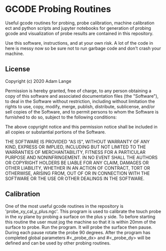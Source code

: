 # GCODE Probing Routines

Useful gcode routines for probing, probe calibration, machine calibration ect
and python scripts and jupyter notebooks for generation of probing gcode and
visualization of probe results are contained in this repository.

Use this software, instructions, and at your own risk.  A lot of the code in here is
messy now so be sure not to run garbage code and don't crash your machine.


## License

Copyright (c) 2020 Adam Lange

Permission is hereby granted, free of charge, to any person obtaining a copy
of this software and associated documentation files (the "Software"), to deal
in the Software without restriction, including without limitation the rights
to use, copy, modify, merge, publish, distribute, sublicense, and/or sell
copies of the Software, and to permit persons to whom the Software is
furnished to do so, subject to the following conditions:

The above copyright notice and this permission notice shall be included in all
copies or substantial portions of the Software.

THE SOFTWARE IS PROVIDED "AS IS", WITHOUT WARRANTY OF ANY KIND, EXPRESS OR
IMPLIED, INCLUDING BUT NOT LIMITED TO THE WARRANTIES OF MERCHANTABILITY,
FITNESS FOR A PARTICULAR PURPOSE AND NONINFRINGEMENT. IN NO EVENT SHALL THE
AUTHORS OR COPYRIGHT HOLDERS BE LIABLE FOR ANY CLAIM, DAMAGES OR OTHER
LIABILITY, WHETHER IN AN ACTION OF CONTRACT, TORT OR OTHERWISE, ARISING FROM,
OUT OF OR IN CONNECTION WITH THE SOFTWARE OR THE USE OR OTHER DEALINGS IN THE
SOFTWARE.


## Calibration

One of the most useful gcode routines in the repository is 'probe\_xy\_cal\_y\_plus.ngc'.
This program is used to calibrate the touch probe in the xy plane by probing a surface on the plus
y side.  To before starting this routine the user must jog the machine so that it is within
20mm of the surface to probe.  Run the program.  It will probe the surface then pause. During each pause
rotate the probe 90 degrees.  After the program has completed global parameters #<_probe_dx> and 
#<_probe_dy> will be defined and can be used by other probing routines.

